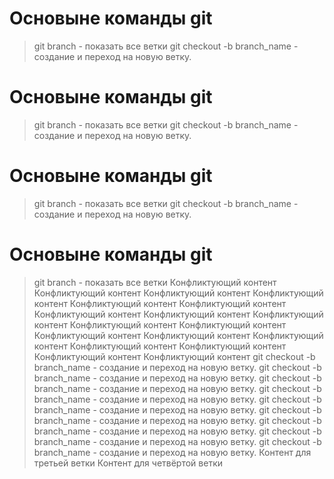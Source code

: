 # Основыне команды git
>git branch - показать все ветки
>git checkout -b branch_name - создание и переход на новую ветку.
# Основыне команды git
>git branch - показать все ветки
>git checkout -b branch_name - создание и переход на новую ветку.
# Основыне команды git
>git branch - показать все ветки
>git checkout -b branch_name - создание и переход на новую ветку.
# Основыне команды git
>git branch - показать все ветки
Конфликтующий контент
Конфликтующий контент
Конфликтующий контент
Конфликтующий контент
Конфликтующий контент
Конфликтующий контент
Конфликтующий контент
Конфликтующий контент
Конфликтующий контент
Конфликтующий контент
Конфликтующий контент
Конфликтующий контент
Конфликтующий контент
Конфликтующий контент
Конфликтующий контент
Конфликтующий контент
Конфликтующий контент
Конфликтующий контент
>git checkout -b branch_name - создание и переход на новую ветку.
>git checkout -b branch_name - создание и переход на новую ветку.
>git checkout -b branch_name - создание и переход на новую ветку.
>git checkout -b branch_name - создание и переход на новую ветку.
>git checkout -b branch_name - создание и переход на новую ветку.
>git checkout -b branch_name - создание и переход на новую ветку.
>git checkout -b branch_name - создание и переход на новую ветку.
>git checkout -b branch_name - создание и переход на новую ветку.
>git checkout -b branch_name - создание и переход на новую ветку.
Контент для третьей ветки 
Контент для четвёртой ветки 
